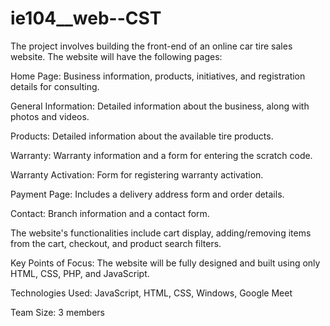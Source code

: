 # ie104__web--CST
The project involves building the front-end of an online car tire sales website. The website will have the following pages:

Home Page: Business information, products, initiatives, and registration details for consulting.

General Information: Detailed information about the business, along with photos and videos.

Products: Detailed information about the available tire products.

Warranty: Warranty information and a form for entering the scratch code.

Warranty Activation: Form for registering warranty activation.

Payment Page: Includes a delivery address form and order details.

Contact: Branch information and a contact form.

The website's functionalities include cart display, adding/removing items from the cart, checkout, and product search filters.

Key Points of Focus:
The website will be fully designed and built using only HTML, CSS, PHP, and JavaScript.

Technologies Used:
JavaScript, HTML, CSS, Windows, Google Meet

Team Size:
3 members
